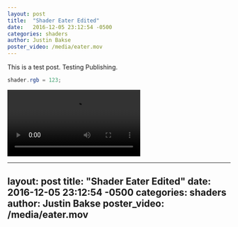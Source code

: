 ```yaml
---
layout: post
title:  "Shader Eater Edited"
date:   2016-12-05 23:12:54 -0500
categories: shaders
author: Justin Bakse
poster_video: /media/eater.mov
---
```


This is a test post. Testing Publishing.

```glsl
shader.rgb = 123;
```

<video class="fill" src="{{site.baseurl}}/media/eater.mov" controls></video>


---
layout: post
title:  "Shader Eater Edited"
date:   2016-12-05 23:12:54 -0500
categories: shaders
author: Justin Bakse
poster_video: /media/eater.mov
---
